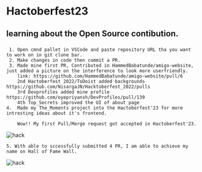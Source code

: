 # Hactoberfest23
## learning about the Open Source contibution.
###
     1. Open cmnd pallet in VSCode and paste repository URL tha you want to work on in git clone bar.
     2. Make changes in code then commit a PR.
     3. Made mine first PR, Contributed in HammedBabatunde/amigo-website, just added a picture on the interference to look more userfriendly.
        link: https://github.com/HammedBabatunde/amigo-website/pull/6
        2nd Hactoberfest 2022/ToDoist added backgrounds https://github.com/NisargaJN/Hacktoberfest_2022/pulls
        3rd Devprofiles added mine profile https://github.com/oyepriyansh/DevProfiles/pull/139
        4th Top_Secrets improved the UI of about page
    4.  Made my The_Moments project into the Hactoberfest'23 for more intresting ideas about it's frontend.
        
        Wow!! My first Pull/Merge request got accepted in Hactoberfest'23. 
 ![hack](https://github.com/gauravtomar7/Hacktoberfest23/assets/116975109/194b55bf-8a63-4eeb-b2cb-ba394cc278c9)

    5. With able to sccessfully submitted 4 PR, I am able to achieve my name on Hall of Fame Wall.
![hack](https://github.com/gauravtomar7/Hacktoberfest23/assets/116975109/f6ed6717-88c7-4007-a305-06e1f42af393)


